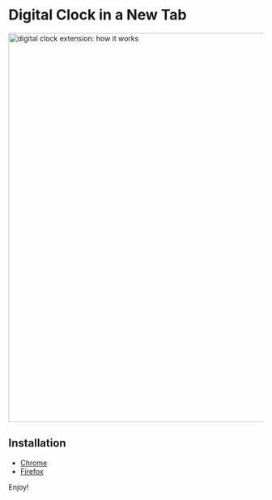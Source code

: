 # Digital Clock in a New Tab

<img src="images/digital-clock-extension-how-it-works.gif" width="768" alt="digital clock extension: how it works" />

## Installation

- [Chrome](https://chromewebstore.google.com/detail/digital-clock-in-a-new-ta/jigadjkijhkamfmjfjnjlgojkdednakp)
- [Firefox](https://addons.mozilla.org/en-US/firefox/addon/digital-clock-in-a-new-tab/)

Enjoy!
